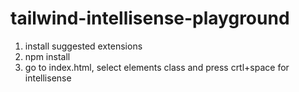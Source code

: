 # tailwind-intellisense-playground

1. install suggested extensions
2. npm install
3. go to index.html, select elements class and press crtl+space for intellisense

